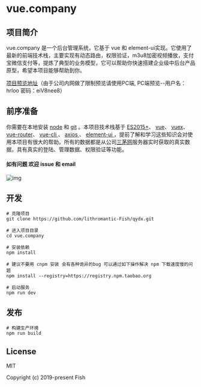 # vue.company

## 项目简介
vue.company 是一个后台管理系统，它基于 vue 和 element-ui实现。它使用了最新的前端技术栈，主要实现有动态路由，权限验证，m3u8加密视频播放，支付宝微信支付等，提炼了典型的业务模型，它可以帮助你快速搭建企业级中后台产品原型，希望本项目能够帮助到你。

<a href="https://peixun.2haohr.com/i">项目预览地址</a>（由于公司内网做了限制预览请使用PC端, PC端预览--用户名：hrloo 密码：eiV8nee8）

## 前序准备
你需要在本地安装 <a href="https://nodejs.org/en/">node</a> 和  <a href="https://git-scm.com/">git</a> 。本项目技术栈基于 
<a href="https://nodejs.org/en/">ES2015+</a>、 
<a href="https://cn.vuejs.org/">vue</a>、
<a href="https://vuex.vuejs.org/zh/guide/">vuex</a>、
<a href="https://router.vuejs.org/zh/">vue-router</a>、
<a href="https://cli.vuejs.org/zh/guide/cli-service.html">vue-cli </a>、
<a href="https://www.kancloud.cn/yunye/axios/234845">axios </a>、
<a href="https://element.eleme.cn/#/zh-CN">element-ui </a>，提前了解和学习这些知识会对使用本项目有很大的帮助。所有的数据都是从公司<a href="http://www.hrloo.com/">三茅网</a>服务器实时获取的真实数据，具有真实的登陆、管理数据、权限验证等功能。



#### 如有问题 欢迎 issue 和 email
![img](https://github.com/751221644/qydx/blob/master/static/1.gif)

## 开发

```
# 克隆项目
git clone https://github.com/lithromantic-Fish/qydx.git

# 进入项目目录
cd vue.company

# 安装依赖
npm install

# 建议不要用 cnpm 安装 会有各种诡异的bug 可以通过如下操作解决 npm 下载速度慢的问题
npm install --registry=https://registry.npm.taobao.org

# 启动服务
npm run dev
```
## 发布

```
# 构建生产环境
npm run build
```
## License
MIT

Copyright (c) 2019-present Fish
